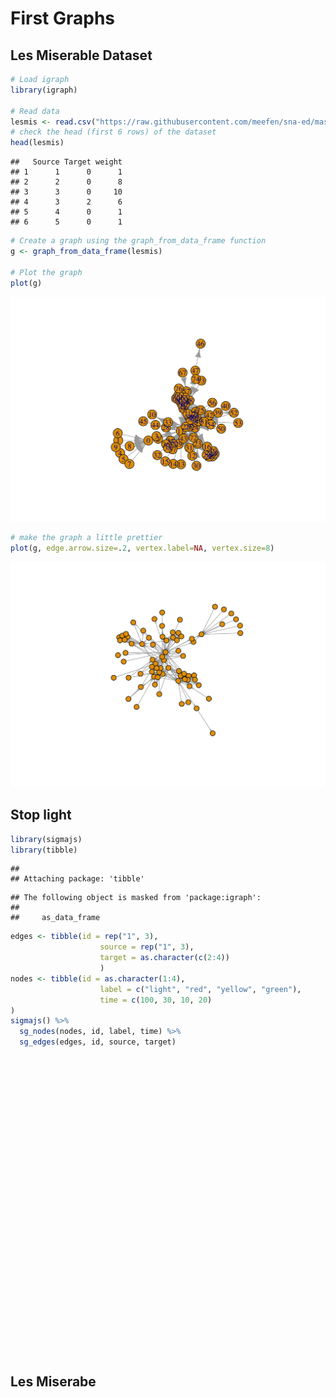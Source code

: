 # First Graphs

## Les Miserable Dataset


```r
# Load igraph
library(igraph)

# Read data
lesmis <- read.csv("https://raw.githubusercontent.com/meefen/sna-ed/master/assets/lesmis/lesmis.csv")
# check the head (first 6 rows) of the dataset
head(lesmis)
```

```
##   Source Target weight
## 1      1      0      1
## 2      2      0      8
## 3      3      0     10
## 4      3      2      6
## 5      4      0      1
## 6      5      0      1
```

```r
# Create a graph using the graph_from_data_frame function
g <- graph_from_data_frame(lesmis)

# Plot the graph
plot(g)
```

<img src="05-first-charts_files/figure-html/unnamed-chunk-1-1.png" width="672" />

```r
# make the graph a little prettier
plot(g, edge.arrow.size=.2, vertex.label=NA, vertex.size=8)
```

<img src="05-first-charts_files/figure-html/unnamed-chunk-1-2.png" width="672" />

## Stop light


```r
library(sigmajs)
library(tibble)
```

```
## 
## Attaching package: 'tibble'
```

```
## The following object is masked from 'package:igraph':
## 
##     as_data_frame
```

```r
edges <- tibble(id = rep("1", 3),
                    source = rep("1", 3),
                    target = as.character(c(2:4))
                    )
nodes <- tibble(id = as.character(1:4),
                    label = c("light", "red", "yellow", "green"),
                    time = c(100, 30, 10, 20)
)
sigmajs() %>%
  sg_nodes(nodes, id, label, time) %>%
  sg_edges(edges, id, source, target) 
```

<!--html_preserve--><div id="htmlwidget-1f567fb66bb032c1a741" style="width:100%;height:480px;" class="sigmajs html-widget"></div>
<script type="application/json" data-for="htmlwidget-1f567fb66bb032c1a741">{"x":{"events":[],"kill":false,"data":{"nodes":[{"id":"1","label":"light","time":"100","x":"12.640181","y":" 3.843751"},{"id":"2","label":"red","time":" 30","x":"12.177734","y":"15.464822"},{"id":"3","label":"yellow","time":" 10","x":" 4.220843","y":"15.216751"},{"id":"4","label":"green","time":" 20","x":" 7.623199","y":" 8.922517"}],"edges":[{"id":"1","source":"1","target":"2"},{"id":"1","source":"1","target":"3"},{"id":"1","source":"1","target":"4"}]},"type":null,"button":[],"buttonevent":[],"crosstalk":{"crosstalk_key":null,"crosstalk_group":null}},"evals":[],"jsHooks":[]}</script><!--/html_preserve-->


## Les Miserabe

